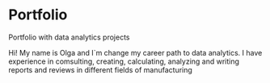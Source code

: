 # Portfolio
Portfolio with data analytics projects

Hi! My name is Olga and I`m change my career path to data analytics.
I have experience in comsulting, creating, calculating, analyzing and writing reports and reviews in different fields of manufacturing
